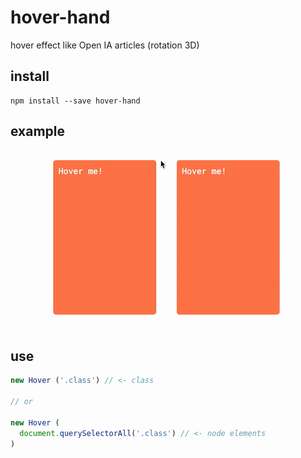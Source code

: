 # hover-hand

hover effect like Open IA articles (rotation 3D)

## install
```
npm install --save hover-hand
```
## example

<p align="center">
  <img src="media/ex.gif"/>
</p>

## use

```js
new Hover ('.class') // <- class

// or

new Hover (
  document.querySelectorAll('.class') // <- node elements
)
```
